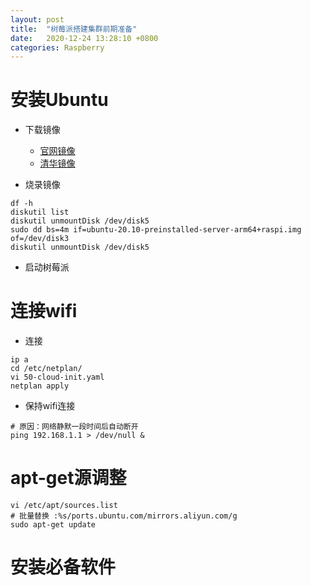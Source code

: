 ```yaml
---
layout: post
title:  "树莓派搭建集群前期准备"
date:   2020-12-24 13:28:10 +0800
categories: Raspberry
---
```


# 安装Ubuntu

* 下载镜像
	* [官网镜像](https://cdimage.ubuntu.com/releases/20.10/release/)
	* [清华镜像](https://mirrors.tuna.tsinghua.edu.cn/ubuntu-cdimage/ubuntu/releases/20.10/release/)

* 烧录镜像
```shell
df -h
diskutil list
diskutil unmountDisk /dev/disk5
sudo dd bs=4m if=ubuntu-20.10-preinstalled-server-arm64+raspi.img of=/dev/disk3
diskutil unmountDisk /dev/disk5
```

* 启动树莓派


# 连接wifi
- 连接
```shell
ip a
cd /etc/netplan/
vi 50-cloud-init.yaml
netplan apply
```
- 保持wifi连接
```shell
# 原因：网络静默一段时间后自动断开
ping 192.168.1.1 > /dev/null &
```

# apt-get源调整
```shell
vi /etc/apt/sources.list
# 批量替换 :%s/ports.ubuntu.com/mirrors.aliyun.com/g
sudo apt-get update
```


# 安装必备软件

## 